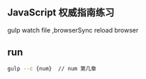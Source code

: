 ## JavaScript 权威指南练习
gulp watch file ,browserSync reload browser

## run
```bash
gulp --c {num}  // num 第几章
```